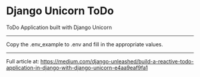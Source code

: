 # Django Unicorn ToDo
ToDo Application built with Django Unicorn

---
Copy the .env_example to .env and fill in the appropriate values.

---
Full article at: https://medium.com/django-unleashed/build-a-reactive-todo-application-in-django-with-django-unicorn-e4aa9eaf9fa1
